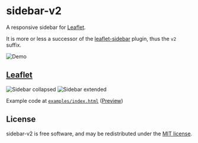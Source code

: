 # sidebar-v2

A responsive sidebar for [Leaflet](#leaflet).

It is more or less a successor of the [leaflet-sidebar](https://github.com/turbo87/leaflet-sidebar/) plugin, thus the `v2` suffix.

![Demo](doc/sidebar-v2.gif)


## [Leaflet](https://leafletjs.com/)

![Sidebar collapsed](doc/leaflet-1.png) ![Sidebar extended](doc/leaflet-2.png)

Example code at [`examples/index.html`](examples/index.html) ([Preview](https://locr-company.github.io/sidebar-v2/examples/index.html))


## License

sidebar-v2 is free software, and may be redistributed under the [MIT license](LICENSE).
